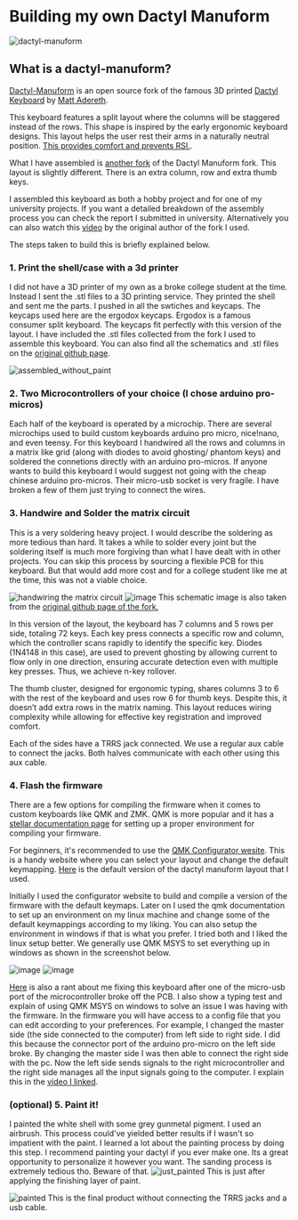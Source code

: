 # **Building my own Dactyl Manuform**
![dactyl-manuform](https://github.com/user-attachments/assets/a260f913-8e95-4360-991b-0608cc329065)

## **What is a dactyl-manuform?**
[Dactyl-Manuform](https://github.com/abstracthat/dactyl-manuform) is an open source fork of the famous 3D printed [Dactyl Keyboard](https://github.com/adereth/dactyl-keyboard) by [Matt Adereth](https://github.com/adereth).

This keyboard features a split layout where the columns will be staggered instead of the rows. This shape is inspired by the early ergonomic keyboard designs. This layout helps the user rest their arms in a naturally neutral position. [This provides comfort and prevents RSI.](http://xahlee.info/kbd/i2/split_keyboard__david_Rempel_2008_HF.pdf). 

What I have assembled is [another fork](https://github.com/markdhooper/CMD-dactyl-manuform) of the Dactyl Manuform fork. This layout is slightly different. There is an extra column, row and extra thumb keys.  

I assembled this keyboard as both a hobby project and for one of my university projects. If you want a detailed breakdown of the assembly process you can check the report I submitted in university. Alternatively you can also watch this [video](https://www.youtube.com/watch?v=CxNKWNKBLMs&t=9s) by the original author of the fork I used. 

The steps taken to build this is briefly explained below.  


### 1. Print the shell/case with a 3d printer
  I did not have a 3D printer of my own as a broke college student at the time. Instead I sent the .stl files to a 3D printing service. They printed the shell and sent me the parts. I pushed in all the swtiches and keycaps. The keycaps used here are the ergodox keycaps. Ergodox is a famous consumer split keyboard. The keycaps fit perfectly with this version of the layout. I have included the .stl files collected from the fork I used to assemble this keyboard. You can also find all the schematics and .stl files on the [original github page](https://github.com/markdhooper/CMD-dactyl-manuform).
  
![assembled_without_paint](https://github.com/user-attachments/assets/5b762a97-019d-4ef1-983f-5ee9cd173c93)

### 2. Two Microcontrollers of your choice (I chose arduino pro-micros)
  Each half of the keyboard is operated by a microchip. There are several microchips used to build custom keyboards arduino pro micro, nice!nano, and even teensy. For this keyboard I handwired all the rows and columns in a matrix like grid (along with diodes to avoid ghosting/ phantom keys) and soldered the connetions directly with an arduino pro-micros. 
  If anyone wants to build this keyboard I would suggest not going with the cheap chinese arduino pro-micros. Their micro-usb socket is very fragile. I have broken a few of them just trying to connect the wires. 

### 3. Handwire and Solder the matrix circuit 
  This is a very soldering heavy project. I would describe the soldering as more tedious than hard. It takes a while to solder every joint but the soldering itself is much more forgiving than what I have dealt with in other projects. 
  You can skip this process by sourcing a flexible PCB for this keyboard. But that would add more cost and for a college student like me at the time, this was not a viable choice. 
  
![handwiring the matrix circuit](https://github.com/user-attachments/assets/ccdccf0a-c168-4ce2-96e5-005ce3b04854)
![image](https://github.com/user-attachments/assets/7e7498c8-53b5-488d-ad39-9c0627fac342)
This schematic image is also taken from the [original github page of the fork.](https://github.com/markdhooper/CMD-dactyl-manuform)

  In this version of the layout, the keyboard has 7 columns and 5 rows per side, totaling 72 keys. Each key press connects a specific row and column, which the controller scans rapidly to identify the specific key. Diodes (1N4148 in this case), are used to prevent ghosting by allowing current to flow only in one direction, ensuring accurate detection even with multiple key presses. Thus, we achieve n-key rollover.

The thumb cluster, designed for ergonomic typing, shares columns 3 to 6 with the rest of the keyboard and uses row 6 for thumb keys. Despite this, it doesn’t add extra rows in the matrix naming. This layout reduces wiring complexity while allowing for effective key registration and improved comfort.

  Each of the sides have a TRRS jack connected. We use a regular aux cable to connect the jacks. Both halves communicate with each other using this aux cable.


### 4. Flash the firmware
  There are a few options for compiling the firmware when it comes to custom keyboards like QMK and ZMK. QMK is more popular and it has a [stellar documentation page](https://docs.qmk.fm/) for setting up a proper environment for compiling your firmware. 
  
  For beginners, it's recommended to use the [QMK Configurator wesite](https://config.qmk.fm/#/zykrah/fuyu_hs/LAYOUT_all). This is a handy website where you can select your layout and change the default keymapping. [Here](https://config.qmk.fm/#/handwired/dactyl_manuform/5x7/LAYOUT_5x7) is the default version of the dactyl manuform layout that I used.
  
  Initially I used the configurator website to build and compile a version of the firmware with the default keymaps. Later on I used the qmk documentation to set up an environment on my linux machine and change some of the default keymappings according to my liking. You can also setup the environment in windows if that is what you prefer. I tried both and I liked the linux setup better. We generally use QMK MSYS to set everything up in windows as shown in the screenshot below. 
  
  ![image](https://github.com/user-attachments/assets/5b9cd560-50a2-405c-b379-a79cba94e6f4)
  ![image](https://github.com/user-attachments/assets/b5fbfe9f-3b97-4eca-99e4-d799232d9ea1)

[Here](https://youtu.be/ECmdK3r2yTw) is also a rant about me fixing this keyboard after one of the micro-usb port of the microcontroller broke off the PCB. I also show a typing test and explain of using QMK MSYS on windows to solve an issue I was having with the firmware. 
  In the firmware you will have access to a config file that you can edit according to your preferences. For example, I changed the master side (the side connected to the computer) from left side to right side. I did this because the connector port of the arduino pro-micro on the left side broke. By changing the master side I was then able to connect the right side with the pc. Now the left side sends signals to the right microcontroller and the right side manages all the input signals going to the computer. I explain this in the [video I linked](https://youtu.be/ECmdK3r2yTw). 
  
### (optional) 5. Paint it! 
  I painted the white shell with some grey gunmetal pigment. I used an airbrush. This process could've yielded better results if I wasn't so impatient with the paint. I learned a lot about the painting process by doing this step. I recommend painting your dactyl if you ever make one. Its a great opportunity to personalize it however you want. The sanding process is extremely tedious tho. Beware of that. 
![just_painted](https://github.com/user-attachments/assets/75fd8e4f-1f84-40ca-862f-3dc1b8a25e26)
This is just after applying the finishing layer of paint.

![painted](https://github.com/user-attachments/assets/a5403269-f59c-498e-8ee7-c97826f1da62)
This is the final product without connecting the TRRS jacks and a usb cable. 


